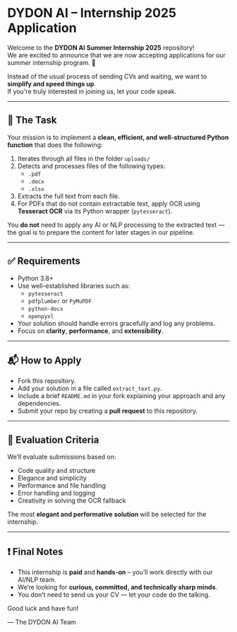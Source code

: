 # DYDON AI – Internship 2025 Application

Welcome to the **DYDON AI Summer Internship 2025** repository!  
We are excited to announce that we are now accepting applications for our summer internship program. 🚀

Instead of the usual process of sending CVs and waiting, we want to **simplify and speed things up**.  
If you're truly interested in joining us, let your code speak.

---

## 📝 The Task

Your mission is to implement a **clean, efficient, and well-structured Python function** that does the following:

1. Iterates through all files in the folder `uploads/`
2. Detects and processes files of the following types:
   - `.pdf`
   - `.docx`
   - `.xlsx`
3. Extracts the full text from each file.
4. For PDFs that do not contain extractable text, apply OCR using **Tesseract OCR** via its Python wrapper (`pytesseract`).

You **do not** need to apply any AI or NLP processing to the extracted text — the goal is to prepare the content for later stages in our pipeline.

---

## ✅ Requirements

- Python 3.8+
- Use well-established libraries such as:
  - `pytesseract`
  - `pdfplumber` or `PyMuPDF`
  - `python-docx`
  - `openpyxl`
- Your solution should handle errors gracefully and log any problems.
- Focus on **clarity**, **performance**, and **extensibility**.

---

## 📬 How to Apply

- Fork this repository.
- Add your solution in a file called `extract_text.py`.
- Include a brief `README.md` in your fork explaining your approach and any dependencies.
- Submit your repo by creating a **pull request** to this repository.

---

## 🎯 Evaluation Criteria

We’ll evaluate submissions based on:

- Code quality and structure
- Elegance and simplicity
- Performance and file handling
- Error handling and logging
- Creativity in solving the OCR fallback

The most **elegant and performative solution** will be selected for the internship.

---

## ❗ Final Notes

- This internship is **paid** and **hands-on** – you’ll work directly with our AI/NLP team.
- We’re looking for **curious, committed, and technically sharp minds**.
- You don’t need to send us your CV — let your code do the talking.

Good luck and have fun!

— The DYDON AI Team
